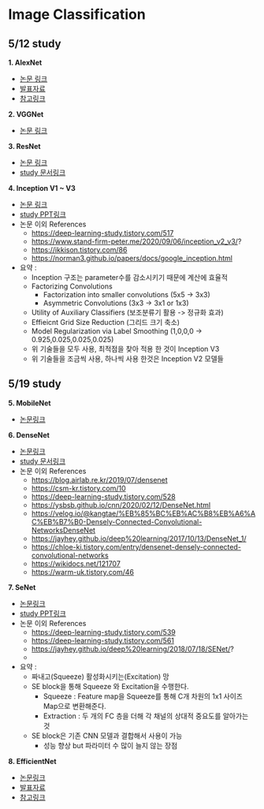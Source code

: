 # Image Classification

## 5/12 study
**1. AlexNet**
- [논문 링크](https://www.nvidia.cn/content/tesla/pdf/machine-learning/imagenet-classification-with-deep-convolutional-nn.pdf)
- [발표자료](https://drive.google.com/file/d/1NWLYJNOQ5rfwhVus8dktW6aZ07-_Q5H9/view?usp=sharing)
- [참고링크](https://bskyvision.com/421)

**2. VGGNet**
- [논문 링크](https://arxiv.org/abs/1409.1556)

**3. ResNet**
- [논문 링크](https://arxiv.org/abs/1512.03385)
- [study 문서링크](https://docs.google.com/document/d/10jnnSvAlrxamERIJon_d7IWWydkc5jFHkZlQbFVAIWA/edit?usp=sharing)

**4. Inception V1 ~ V3**
- [논문 링크](https://arxiv.org/abs/1512.00567)
- [study PPT링크](https://docs.google.com/presentation/d/197SMZgEppGqs4sU3dC4gjvAoTdzxLs1eYOAYVLXEba4/edit?usp=sharing)
- 논문 이외 References
   - https://deep-learning-study.tistory.com/517
   - https://www.stand-firm-peter.me/2020/09/06/inception_v2_v3/?
   - https://ikkison.tistory.com/86
   - https://norman3.github.io/papers/docs/google_inception.html
- 요약 : 
   - Inception 구조는 parameter수를 감소시키기 때문에 계산에 효율적
   - Factorizing Convolutions
      - Factorization into smaller convolutions (5x5 -> 3x3)
      - Asymmetric Convolutions (3x3 -> 3x1 or 1x3)
   - Utility of Auxiliary Classifiers (보조분류기 활용 -> 정규화 효과)
   - Effieicnt Grid Size Reduction (그리드 크기 축소)
   - Model Regularization via Label Smoothing (1,0,0,0 -> 0.925,0.025,0.025,0.025)
   - 위 기술들을 모두 사용, 최적점을 찾아 적용 한 것이 Inception V3
   - 위 기술들을 조금씩 사용, 하나씩 사용 한것은 Inception V2 모델들

## 5/19 study
**5. MobileNet**
- [논문링크](https://arxiv.org/pdf/1704.04861.pdf)

**6. DenseNet**
- [논문링크](https://arxiv.org/pdf/1608.06993.pdf)
- [study 문서링크](https://docs.google.com/document/d/1VPHR-tEUKZNWe3PAysoI28Y9rHKMZbPrShI2cGAVbPc/edit?usp=sharing)
- 논문 이외 References
   - https://blog.airlab.re.kr/2019/07/densenet
   - https://csm-kr.tistory.com/10
   - https://deep-learning-study.tistory.com/528
   - https://ysbsb.github.io/cnn/2020/02/12/DenseNet.html
   - https://velog.io/@kangtae/%EB%85%BC%EB%AC%B8%EB%A6%AC%EB%B7%B0-Densely-Connected-Convolutional-NetworksDenseNet
   - https://jayhey.github.io/deep%20learning/2017/10/13/DenseNet_1/
   - https://chloe-ki.tistory.com/entry/densenet-densely-connected-convolutional-networks
   - https://wikidocs.net/121707
   - https://warm-uk.tistory.com/46

**7. SeNet**
- [논문링크](https://arxiv.org/pdf/1709.01507.pdf)
- [study PPT링크](https://docs.google.com/presentation/d/18RblST2lA_6EuKZqCC82yoHAgLc-ZI-1fqXAFn0fqKg/edit?usp=sharing)
- 논문 이외 References
   - https://deep-learning-study.tistory.com/539
   - https://deep-learning-study.tistory.com/561
   - https://jayhey.github.io/deep%20learning/2018/07/18/SENet/?
   - 
- 요약 : 
   - 짜내고(Squeeze) 활성화시키는(Excitation) 망
   - SE block을 통해 Squeeze 와 Excitation을 수행한다.
      - Squeeze : Feature map을 Squeeze를 통해 C개 차원의 1x1 사이즈 Map으로 변환해준다.
      - Extraction : 두 개의 FC 층을 더해 각 채널의 상대적 중요도를 알아가는 것
   - SE block은 기존 CNN 모델과 결합해서 사용이 가능
      - 성능 향상 but 파라미터 수 많이 늘지 않는 장점

**8. EfficientNet**
- [논문링크](https://arxiv.org/pdf/1905.11946.pdf)
- [발표자료](https://drive.google.com/file/d/1NWLYJNOQ5rfwhVus8dktW6aZ07-_Q5H9/view?usp=sharing)
- [참고링크](https://bellzero.tistory.com/17)

